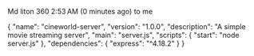 
Md liton 360
2:53 AM (0 minutes ago)
to me

{
  "name": "cineworld-server",
  "version": "1.0.0",
  "description": "A simple movie streaming server",
  "main": "server.js",
  "scripts": {
    "start": "node server.js"
  },
  "dependencies": {
    "express": "^4.18.2"
  }
}


